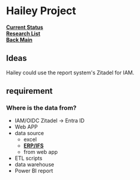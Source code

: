 # Hailey Project

**[Current Status](../../../development/status/weekly/current_status.md)**\
**[Research List](../../research_list.md)**\
**[Back Main](../../../README.md)**

## Ideas

Hailey could use the report system's Zitadel for IAM.

## requirement

### Where is the data from?

- IAM/OIDC Zitadel -> Entra ID
- Web APP
- data source
  - excel
  - **[ERP/IFS](https://docs.ifs.com/techdocs/21r2/010_overview/240_integration/400_rest_apis/)**
  - from web app
- ETL scripts
- data warehouse
- Power BI report
